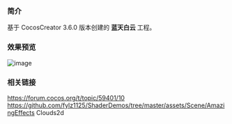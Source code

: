 ### 简介
基于 CocosCreator 3.6.0 版本创建的 **蓝天白云** 工程。

### 效果预览
![image](../../../gif/202207/2022072301.gif)

### 相关链接
https://forum.cocos.org/t/topic/59401/10        
https://github.com/fylz1125/ShaderDemos/tree/master/assets/Scene/AmazingEffects Clouds2d
